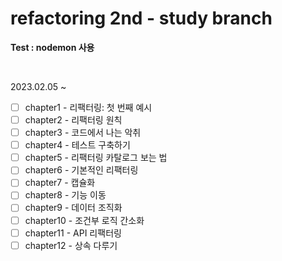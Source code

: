 # refactoring 2nd - study branch

**Test : nodemon 사용**

<br>

2023.02.05 ~ 

- [ ] chapter1 - 리팩터링: 첫 번째 예시
- [ ] chapter2 - 리팩터링 원칙
- [ ] chapter3 - 코드에서 나는 악취
- [ ] chapter4 - 테스트 구축하기
- [ ] chapter5 - 리팩터링 카탈로그 보는 법
- [ ] chapter6 - 기본적인 리팩터링
- [ ] chapter7 - 캡슐화
- [ ] chapter8 - 기능 이동
- [ ] chapter9 - 데이터 조직화
- [ ] chapter10 - 조건부 로직 간소화
- [ ] chapter11 - API 리팩터링
- [ ] chapter12 - 상속 다루기
